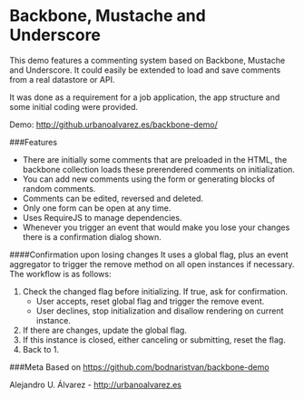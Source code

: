 Backbone, Mustache and Underscore
===========
This demo features a commenting system based on Backbone, Mustache and Underscore. It could easily be extended to load and save comments from a real datastore or API.

It was done as a requirement for a job application, the app structure and some initial coding were provided.

Demo: http://github.urbanoalvarez.es/backbone-demo/

###Features
* There are initially some comments that are preloaded in the HTML, the backbone collection loads these prerendered comments on initialization.
* You can add new comments using the form or generating blocks of random comments.
* Comments can be edited, reversed and deleted.
* Only one form can be open at any time.
* Uses RequireJS to manage dependencies.
* Whenever you trigger an event that would make you lose your changes there is a confirmation dialog shown.


####Confirmation upon losing changes
It uses a global flag, plus an event aggregator to trigger the remove method on all open instances if necessary. The workflow is as follows:

1. Check the changed flag before initializing. If true, ask for confirmation.
	- User accepts, reset global flag and trigger the remove event.
	- User declines, stop initialization and disallow rendering on current instance.
2. If there are changes, update the global flag.
3. If this instance is closed, either canceling or submitting, reset the flag.
4. Back to 1.


###Meta
Based on https://github.com/bodnaristvan/backbone-demo

Alejandro U. Álvarez - http://urbanoalvarez.es
